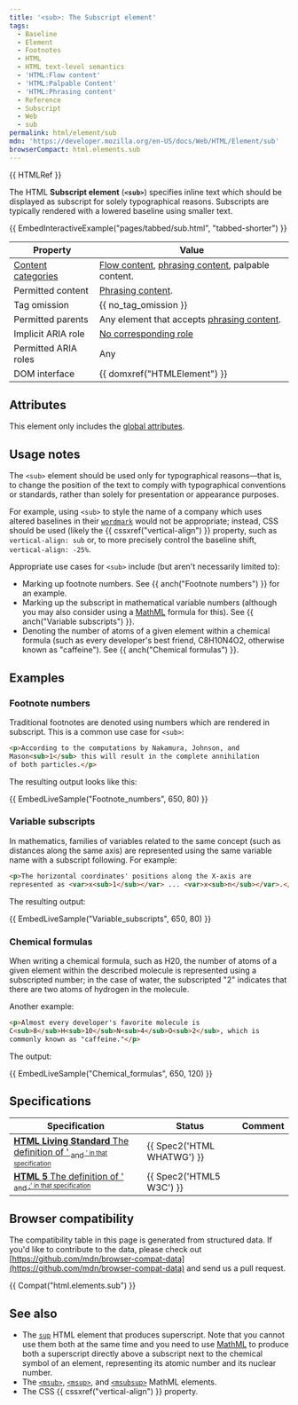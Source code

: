 ```yaml
---
title: '<sub>: The Subscript element'
tags:
  - Baseline
  - Element
  - Footnotes
  - HTML
  - HTML text-level semantics
  - 'HTML:Flow content'
  - 'HTML:Palpable Content'
  - 'HTML:Phrasing content'
  - Reference
  - Subscript
  - Web
  - sub
permalink: html/element/sub
mdn: 'https://developer.mozilla.org/en-US/docs/Web/HTML/Element/sub'
browserCompact: html.elements.sub
---
```

{{ HTMLRef }}

The HTML **Subscript element** (**`<sub>`**) specifies inline text which should be displayed as subscript for solely typographical reasons. Subscripts are typically rendered with a lowered baseline using smaller text.

{{ EmbedInteractiveExample("pages/tabbed/sub.html", "tabbed-shorter") }}

| Property | Value |
| --- | --- |
| [Content categories](/html/content_categories) | [Flow content](/html/content_categories#flow_content), [phrasing content](/html/content_categories#phrasing_content), palpable content. |
| Permitted content | [Phrasing content](/html/content_categories#phrasing_content). |
| Tag omission | {{ no_tag_omission }} |
| Permitted parents | Any element that accepts [phrasing content](/html/content_categories#phrasing_content). |
| Implicit ARIA role | [No corresponding role](https://www.w3.org/TR/html-aria/#dfn-no-corresponding-role) |
| Permitted ARIA roles | Any |
| DOM interface | {{ domxref("HTMLElement") }} |

## Attributes

This element only includes the [global attributes](/html/global_attributes).

## Usage notes

The `<sub>` element should be used only for typographical reasons—that is, to change the position of the text to comply with typographical conventions or standards, rather than solely for presentation or appearance purposes.

For example, using `<sub>` to style the name of a company which uses altered baselines in their [`wordmark`](https://en.wikipedia.org/wiki/wordmark) would not be appropriate; instead, CSS should be used (likely the {{ cssxref("vertical-align") }} property, such as `vertical-align: sub` or, to more precisely control the baseline shift, `vertical-align: -25%`.

Appropriate use cases for `<sub>` include (but aren't necessarily limited to):

-   Marking up footnote numbers. See {{ anch("Footnote numbers") }} for an example.
-   Marking up the subscript in mathematical variable numbers (although you may also consider using a [MathML](/mathml) formula for this). See {{ anch("Variable subscripts") }}.
-   Denoting the number of atoms of a given element within a chemical formula (such as every developer's best friend, C8H10N4O2, otherwise known as "caffeine"). See {{ anch("Chemical formulas") }}.

## Examples

### Footnote numbers

Traditional footnotes are denoted using numbers which are rendered in subscript. This is a common use case for `<sub>`:

```html
<p>According to the computations by Nakamura, Johnson, and
Mason<sub>1</sub> this will result in the complete annihilation
of both particles.</p>
```

The resulting output looks like this:

{{ EmbedLiveSample("Footnote_numbers", 650, 80) }}

### Variable subscripts

In mathematics, families of variables related to the same concept (such as distances along the same axis) are represented using the same variable name with a subscript following. For example:

```html
<p>The horizontal coordinates' positions along the X-axis are
represented as <var>x<sub>1</sub></var> ... <var>x<sub>n</sub></var>.</p>
```

The resulting output:

{{ EmbedLiveSample("Variable_subscripts", 650, 80) }}

### Chemical formulas

When writing a chemical formula, such as H20, the number of atoms of a given element within the described molecule is represented using a subscripted number; in the case of water, the subscripted "2" indicates that there are two atoms of hydrogen in the molecule.

Another example:

```html
<p>Almost every developer's favorite molecule is
C<sub>8</sub>H<sub>10</sub>N<sub>4</sub>O<sub>2</sub>, which is
commonly known as "caffeine."</p>
```

The output:

{{ EmbedLiveSample("Chemical_formulas", 650, 120) }}

## Specifications

| Specification | Status | Comment |
| --- | --- | --- |
| [**HTML Living Standard** The definition of '<sub> and <sup>' in that specification](https://html.spec.whatwg.org/multipage/text-level-semantics.html#the-sub-and-sup-elements) | {{ Spec2('HTML WHATWG') }} |  |
| [**HTML 5** The definition of '<sub> and <sup>;' in that specification](https://www.w3.org/TR/html52/textlevel-semantics.html#the-sub-and-sup-elements) | {{ Spec2('HTML5 W3C') }} |  |

## Browser compatibility

The compatibility table in this page is generated from structured data. If you'd like to contribute to the data, please check out [https://github.com/mdn/browser-compat-data](https://github.com/mdn/browser-compat-data) and send us a pull request.

{{ Compat("html.elements.sub") }}

## See also

-   The [`sup`](/html/element/sup/) HTML element that produces superscript. Note that you cannot use them both at the same time and you need to use [MathML](/en-US/docs/MathML) to produce both a superscript directly above a subscript next to the chemical symbol of an element, representing its atomic number and its nuclear number.
-   The [`<msub>`](/en-US/docs/MathML/Element/msub), [`<msup>`](/en-US/docs/MathML/Element/msup), and [`<msubsup>`](/en-US/docs/MathML/Element/msubsup) MathML elements.
-   The CSS {{ cssxref("vertical-align") }} property.